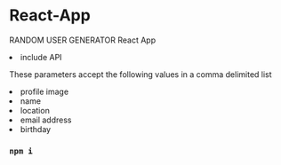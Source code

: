 # React-App 

RANDOM USER GENERATOR React App
<li>include API
  
These parameters accept the following values in a comma delimited list
<li>profile image
<li>name  
<li>location
<li>email address
<li>birthday


### `npm i`

